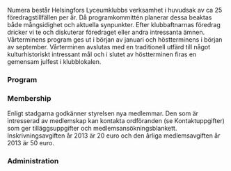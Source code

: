
Numera består Helsingfors Lyceumklubbs verksamhet i huvudsak av ca 25 föredragstillfällen per år.  Då programkommittén planerar dessa beaktas både mångsidighet och aktuella synpunkter. Efter klubbaftnarnas föredrag dricker vi te och diskuterar föredraget eller andra intressanta ämnen. Vårterminens program ges ut i början av januari och höstterminens i början av september. Vårterminen avslutas med en traditionell utfärd till något kulturhistoriskt intressant mål och i slutet av höstterminen firas en gemensam julfest i klubblokalen.  

<h3 id="program">Program</h3>


<h3 id="membership">Membership</h3>

Enligt stadgarna godkänner styrelsen nya medlemmar. Den som är intresserad av medlemskap kan kontakta ordföranden (se Kontaktuppgifter) som ger tilläggsuppgifter och medlemsansökningsblankett. Inskrivningsavgiften år 2013 är 20 euro och den årliga medlemsavgiften år 2013 är 50 euro.

<h3 id="administration">Administration</h3>